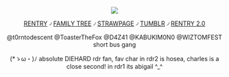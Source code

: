 <div align="center">

  ![](https://64.media.tumblr.com/b9a14ce277bc7dbfb76f0ab673d0fb64/fd1ebdf832787231-01/s2048x3072/633011e2282f9d1d3ae607fce22faa9823ec2c54.gifv)

[RENTRY](https://rentry.co/GRIMCASPER-) ৴ [FAMILY TREE](https://rentry.co/HoHfamilytree) ৴ [STRAWPAGE](https://argentilover.straw.page) ৴ [TUMBLR](https://www.tumblr.com/ffurinya) ৴ [RENTRY 2.0](https://rentry.co/DEVIOUS-COOKIES)

@t0rntodescent @ToasterTheFox @D4Z41 @KABUKIM0N0 @WIZTOMFEST short bus gang

 (*ゝω・)ﾉ absolute DIEHARD rdr fan, fav char in rdr2 is hosea, charles is a close second! in rdr1 its abigail ^_^
